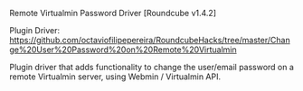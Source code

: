 Remote Virtualmin Password Driver [Roundcube v1.4.2]

Plugin Driver: https://github.com/octaviofilipepereira/RoundcubeHacks/tree/master/Change%20User%20Password%20on%20Remote%20Virtualmin

Plugin driver that adds functionality to change the user/email password on a remote Virtualmin server, using Webmin / Virtualmin API.
